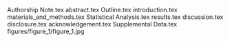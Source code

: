 Authorship Note.tex
abstract.tex
Outline.tex
introduction.tex
materials_and_methods.tex
Statistical Analysis.tex
results.tex
discussion.tex
disclosure.tex
acknowledgement.tex
Supplemental Data.tex
figures/figure_1/figure_1.jpg